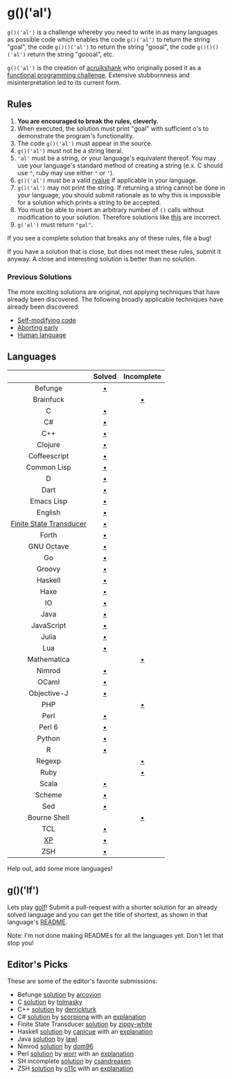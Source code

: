 # g()('al')

`g()('al')` is a challenge whereby you need to write in as many languages as
possible code which enables the code `g()('al')` to return the string "goal",
the code `g()()('al')` to return the string "gooal", the code `g()()()('al')`
return the string "goooal", etc.

`g()('al')` is the creation of [acruikshank] who originally posed it as a
[functional programming challenge][carbonfive-challenge]. Extensive stubbornness
and misinterpretation led to its current form.

## Rules
1.   __You are encouraged to break the rules, cleverly.__
2.   When executed, the solution must print "goal" with sufficient o's to
     demonstrate the program's functionality.
11.  The code `g()('al')` must appear in the source.
  1.   `g()('al')` must not be a string literal.
  2.   `'al'` must be a string, or your language's equivalent thereof. You may
       use your language's standard method of creating a string (e.x. C should
       use `"`, ruby may use either `"` or `'`).
  12.  `g()('al')` must be a valid [rvalue] if applicable in your language.
7.   `g()('al')` may not print the string. If returning a string cannot be done
     in your language, you should submit rationale as to why this is impossible
     for a solution which prints a string to be accepted.
642. You must be able to insert an arbitrary number of `()` calls without
     modification to your solution. Therefore solutions like
     [this][c-limited-calls] are incorrect.
14. `g('al')` must return `"gal"`.

If you see a complete solution that breaks any of these rules, file a bug!

If you have a solution that is close, but does not meet these rules, submit it
anyway. A close and interesting solution is better than no solution.

### Previous Solutions
The more exciting solutions are original, not applying techniques that have
already been discovered. The following broadly applicable techniques have
already been discovered:

 * [Self-modifying code][c-self-modify]
 * [Aborting early][sh-abort-early]
 * [Human language][eng-soln]

## Languages

|               | Solved                 | Incomplete            |
|:-------------:|:----------------------:|:---------------------:|
| Befunge       | [&bull;][befunge-soln] |                       |
| Brainfuck     |                        | [&bull;][bf-soln]     |
| C             | [&bull;][c-soln]       |                       |
| C#            | [&bull;][cs-soln]      |                       |
| C++           | [&bull;][c++-soln]     |                       |
| Clojure       | [&bull;][clojure-soln] |                       |
| Coffeescript  | [&bull;][coffee-soln]  |                       |
| Common Lisp   | [&bull;][clisp-soln]   |                       |
| D             | [&bull;][d-soln]       |                       |
| Dart          | [&bull;][dart-soln]    |                       |
| Emacs Lisp    | [&bull;][elisp-soln]   |                       |
| English       | [&bull;][eng-soln]     |                       |
| [Finite State Transducer][fst] | [&bull;][fst-soln] |          |
| Forth         | [&bull;][fs-soln]      |                       |
| GNU Octave    | [&bull;][octave-soln]  |                       |
| Go            | [&bull;][go-soln]      |                       |
| Groovy        | [&bull;][groovy-soln]  |                       |
| Haskell       | [&bull;][hs-soln]      |                       |
| Haxe          | [&bull;][hx-soln]      |                       |
| IO            | [&bull;][io-soln]      |                       |
| Java          | [&bull;][java-soln]    |                       |
| JavaScript    | [&bull;][js-soln]      |                       |
| Julia         | [&bull;][jl-soln]      |                       |
| Lua           | [&bull;][lua-soln]     |                       |
| Mathematica   |                        | [&bull;][math-soln]   |
| Nimrod        | [&bull;][nim-soln]     |                       |
| OCaml         | [&bull;][ocaml-soln]   |                       |
| Objective-J   | [&bull;][obj-j-soln]   |                       |
| PHP           |                        | [&bull;][php-soln]    |
| Perl          | [&bull;][perl-soln]    |                       |
| Perl 6        | [&bull;][perl6-soln]   |                       |
| Python        | [&bull;][py-soln]      |                       |
| R             | [&bull;][r-soln]       |                       |
| Regexp        |                        | [&bull;][regexp-soln] |
| Ruby          |                        | [&bull;][rb-soln]     |
| Scala         | [&bull;][scala-soln]   |                       |
| Scheme        | [&bull;][scm-soln]     |                       |
| Sed           | [&bull;][sed-soln]     |                       |
| Bourne Shell  |                        | [&bull;][sh-soln]     |
| TCL           | [&bull;][tcl-soln]     |                       |
| [XP][xp-lang] | [&bull;][xp-soln]      |                       |
| ZSH           | [&bull;][zsh-soln]     |                       |

Help out, add some more languages!

## g()('lf')
Lets play [golf]! Submit a pull-request with a shorter solution for an already
solved language and you can get the title of shortest, as shown in that
language's [README][c-sharp-readme].

Note: I'm not done making READMEs for all the languages yet. Don't let that stop
you!

## Editor's Picks
These are some of the editor's favorite submissions:

 * Befunge [solution][befunge-ed-pick] by [arcovion]
 * C [solution][c-ed-pick] by [tolmasky]
 * C++ [solution][c++-ed-pick] by [derrickturk]
 * C# [solution][cs-ed-pick] by [scorpiona] with an [explanation][cs-explain]
 * Finite State Transducer [solution][fst-ed-pick] by [zippy-white]
 * Haskell [solution][hs-ed-pick] by [capicue] with an [explanation][hs-explain]
 * Java [solution][java-ed-pick] by [lawl]
 * Nimrod [solution][nim-ed-pick] by [dom96]
 * Perl [solution][perl-ed-pick] by [worr] with an [explanation][perl-explain]
 * SH incomplete [solution][sh-ed-pick] by [csandreasen]
 * ZSH [solution][zsh-ed-pick] by [o11c] with an [explanation][zsh-explain]

[//]: # (Solution URLs)
[befunge-soln]: https://github.com/eatnumber1/goal/tree/master/solved/befunge-93
[bf-soln]:      https://github.com/eatnumber1/goal/tree/master/incomplete/brainfuck
[c++-soln]:     https://github.com/eatnumber1/goal/tree/master/solved/c++
[c-soln]:       https://github.com/eatnumber1/goal/tree/master/solved/c
[clisp-soln]:   https://github.com/eatnumber1/goal/tree/master/solved/common-lisp
[clojure-soln]: https://github.com/eatnumber1/goal/tree/master/solved/clojure
[coffee-soln]:  https://github.com/eatnumber1/goal/tree/master/solved/coffeescript
[cs-soln]:      https://github.com/eatnumber1/goal/tree/master/solved/c-sharp
[d-soln]:       https://github.com/eatnumber1/goal/tree/master/solved/d
[dart-soln]:    https://github.com/eatnumber1/goal/tree/master/solved/dart
[elisp-soln]:   https://github.com/eatnumber1/goal/tree/master/solved/emacs-lisp
[eng-soln]:     https://github.com/eatnumber1/goal/tree/master/solved/english-spoken
[fs-soln]:      https://github.com/eatnumber1/goal/tree/master/solved/forth
[fst-soln]:     https://github.com/eatnumber1/goal/tree/master/incomplete/finite-state-transducer
[go-soln]:      https://github.com/eatnumber1/goal/tree/master/solved/go
[groovy-soln]:  https://github.com/eatnumber1/goal/tree/master/solved/groovy
[hs-soln]:      https://github.com/eatnumber1/goal/tree/master/solved/haskell
[hx-soln]:      https://github.com/eatnumber1/goal/tree/master/solved/haxe
[io-soln]:      https://github.com/eatnumber1/goal/tree/master/solved/io
[java-soln]:    https://github.com/eatnumber1/goal/tree/master/solved/java
[jl-soln]:      https://github.com/eatnumber1/goal/tree/master/solved/julia
[js-soln]:      https://github.com/eatnumber1/goal/tree/master/solved/javascript
[lua-soln]:     https://github.com/eatnumber1/goal/tree/master/solved/lua
[math-soln]:    https://github.com/eatnumber1/goal/tree/master/incomplete/mathematica
[nim-soln]:     https://github.com/eatnumber1/goal/tree/master/solved/nimrod
[obj-j-soln]:   https://github.com/eatnumber1/goal/tree/master/solved/objective-j
[ocaml-soln]:   https://github.com/eatnumber1/goal/tree/master/solved/ocaml
[octave-soln]:  https://github.com/eatnumber1/goal/tree/master/solved/octave
[perl-soln]:    https://github.com/eatnumber1/goal/tree/master/solved/perl
[perl6-soln]:   https://github.com/eatnumber1/goal/tree/master/solved/perl6
[py-soln]:      https://github.com/eatnumber1/goal/tree/master/solved/python
[r-soln]:       https://github.com/eatnumber1/goal/tree/master/solved/r
[rb-soln]:      https://github.com/eatnumber1/goal/tree/master/incomplete/ruby
[regexp-soln]:  https://github.com/eatnumber1/goal/tree/master/incomplete/regexp
[scala-soln]:   https://github.com/eatnumber1/goal/tree/master/solved/scala
[scm-soln]:     https://github.com/eatnumber1/goal/tree/master/solved/scheme
[sed-soln]:     https://github.com/eatnumber1/goal/tree/master/solved/sed
[sh-soln]:      https://github.com/eatnumber1/goal/tree/master/incomplete/bourne-shell
[tcl-soln]:     https://github.com/eatnumber1/goal/tree/master/solved/tcl
[xp-soln]:      https://github.com/eatnumber1/goal/tree/master/solved/xp
[zsh-soln]:     https://github.com/eatnumber1/goal/tree/master/solved/zsh

[//]: # (Bad solution URLs)
[c-limited-calls]: https://github.com/eatnumber1/goal/tree/master/incomplete/c/crawford
[c-self-modify]:   https://github.com/eatnumber1/goal/tree/master/incomplete/c/tolmasky
[sh-abort-early]:  https://github.com/eatnumber1/goal/tree/master/incomplete/bourne-shell/csandreasen/goal.sh

[//]: # (Non-solution URLs)
[java-soln]: https://github.com/eatnumber1/goal/tree/master/incomplete/java
[php-soln]:  https://github.com/eatnumber1/goal/tree/master/incomplete/php

[//]: # (Editor's pick URLs)
[befunge-ed-pick]: https://github.com/eatnumber1/goal/tree/master/solved/befunge-93/Arcovion/goal.bf
[c++-ed-pick]:     https://github.com/eatnumber1/goal/blob/master/solved/c%2B%2B/derrickturk/goal.cpp
[c-ed-pick]:       https://github.com/eatnumber1/goal/blob/master/solved/c/tolmasky/goal.c
[cs-ed-pick]:      https://github.com/eatnumber1/goal/blob/master/solved/c-sharp/scorpiona/Program.cs
[fst-ed-pick]:     https://github.com/eatnumber1/goal/blob/master/incomplete/finite-state-transducer/zippy-white
[hs-ed-pick]:      https://github.com/eatnumber1/goal/blob/master/solved/haskell/capicue/goal.hs
[java-ed-pick]:    https://github.com/eatnumber1/goal/blob/master/solved/java/lawl/Main.java
[nim-ed-pick]:     https://github.com/eatnumber1/goal/blob/master/solved/nimrod/dom96/goal.nim
[perl-ed-pick]:    https://github.com/eatnumber1/goal/blob/master/solved/perl/worr/goal.pl
[sh-ed-pick]:      https://github.com/eatnumber1/goal/blob/master/incomplete/bourne-shell/csandreasen/goal.sh
[zsh-ed-pick]:     https://github.com/eatnumber1/goal/blob/master/solved/zsh/o11c/goal.zsh

[//]: # (Solution explanation URLs)
[cs-explain]:   https://github.com/eatnumber1/goal/blob/master/solved/c-sharp/scorpiona/README.md
[hs-explain]:   https://github.com/eatnumber1/goal/issues/99
[zsh-explain]:  https://github.com/eatnumber1/goal/pull/69#issuecomment-50285290
[perl-explain]: https://github.com/eatnumber1/goal/blob/master/solved/perl/worr/README.md

[//]: # (User URLs)
[acruikshank]: https://github.com/acruikshank
[arcovion]:    https://github.com/Arcovion
[capicue]:     https://github.com/capicue
[csandreasen]: https://github.com/csandreasen
[derrickturk]: https://github.com/derrickturk
[dom96]:       https://github.com/dom96
[lawl]:        https://github.com/lawl
[o11c]:        https://github.com/o11c
[scorpiona]:   https://github.com/scorpiona
[tolmasky]:    https://github.com/tolmasky
[worr]:        https://github.com/worr
[zippy-white]: https://github.com/zippy-white

[//]: # (Other URLs)
[c-sharp-readme]:       https://github.com/eatnumber1/goal/blob/master/solved/c-sharp/README.md
[carbonfive-challenge]: https://github.com/carbonfive/functional-programming-weekly-challenge/tree/master/Week002
[fst]:                  http://en.wikipedia.org/wiki/Finite_state_transducer
[golf]:                 http://en.wikipedia.org/wiki/Code_golf
[rvalue]:               http://en.wikipedia.org/wiki/Value_(computer_science)#lrvalue
[xp-lang]:              http://xp-lang.net

[//]: # ( vim: set et ts=4 sw=4 sts=4 tw=80: )
